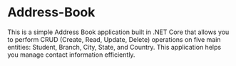 # Address-Book
This is a simple Address Book application built in .NET Core that allows you to perform CRUD (Create, Read, Update, Delete) operations on five main entities: Student, Branch, City, State, and Country. This application helps you manage contact information efficiently.
